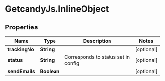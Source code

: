 # GetcandyJs.InlineObject

## Properties

Name | Type | Description | Notes
------------ | ------------- | ------------- | -------------
**trackingNo** | **String** |  | [optional] 
**status** | **String** | Corresponds to status set in config | [optional] 
**sendEmails** | **Boolean** |  | [optional] 


